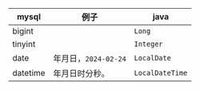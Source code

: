 

|mysql|例子|java
|-|-|-|
|bigint||`Long`|
|tinyint||`Integer`|
|date|年月日，`2024-02-24`|`LocalDate`|
|datetime|年月日时分秒。|`LocalDateTime`|